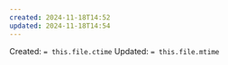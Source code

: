 ```yaml
---
created: 2024-11-18T14:52
updated: 2024-11-18T14:54
---
```

Created:  `= this.file.ctime`
Updated: `= this.file.mtime`
